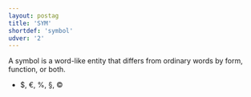 ```yaml
---
layout: postag
title: 'SYM'
shortdef: 'symbol'
udver: '2'
---
```


A symbol is a word-like entity that differs from ordinary words by form, function, or both.

* $, €, %, §, ©


<!-- Interlanguage links updated Ne 5. května 2024, 18:19:42 CEST -->
